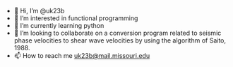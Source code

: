 - 👋 Hi, I’m @uk23b
- 👀 I’m interested in functional programming
- 🌱 I’m currently learning python
- 💞️ I’m looking to collaborate on a conversion program related to seismic phase velocities to shear wave velocities by using the algorithm of Saito, 1988.
- 📫 How to reach me uk23b@mail.missouri.edu

<!---
uk23b/uk23b is a ✨ special ✨ repository because its `README.md` (this file) appears on your GitHub profile.
You can click the Preview link to take a look at your changes.
--->

